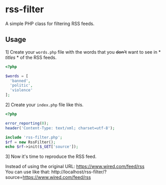 # rss-filter

A simple PHP class for filtering RSS feeds.

## Usage

1] Create your `words.php` file with the words that you ~~don't~~ want to see in * *titles* * of the RSS feeds.

```php
<?php

$words = [
  'banned',
  'politic',
  'violence'
];
```

2] Create your `index.php` file like this.

```php
<?php

error_reporting(0);
header('Content-Type: text/xml; charset=utf-8');

include 'rss-filter.php';
$rf = new RssFilter();
echo $rf->init($_GET['source']);
```

3] Now it's time to reproduce the RSS feed.

Instead of using the original URL: https://www.wired.com/feed/rss<br>
You can use like that: http://localhost/rss-filter/?source=https://www.wired.com/feed/rss
